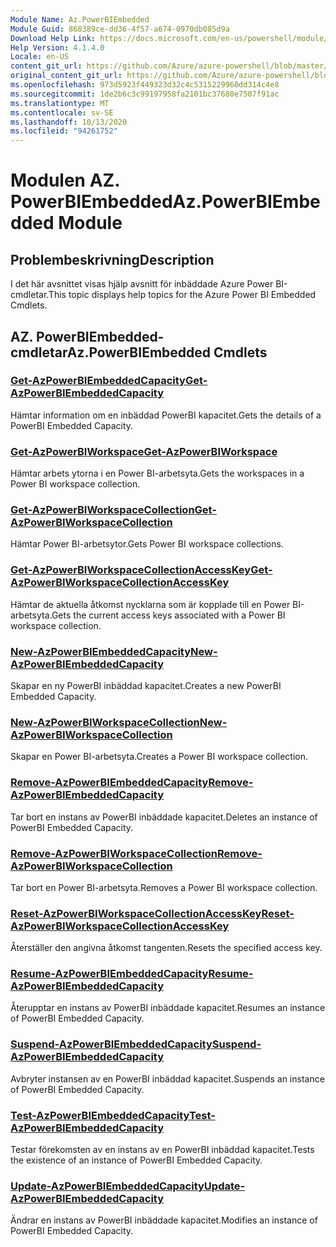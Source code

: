 ```yaml
---
Module Name: Az.PowerBIEmbedded
Module Guid: 868389ce-dd36-4f57-a674-0970db085d9a
Download Help Link: https://docs.microsoft.com/en-us/powershell/module/az.powerbiembedded
Help Version: 4.1.4.0
Locale: en-US
content_git_url: https://github.com/Azure/azure-powershell/blob/master/src/PowerBIEmbedded/PowerBIEmbedded/help/Az.PowerBIEmbedded.md
original_content_git_url: https://github.com/Azure/azure-powershell/blob/master/src/PowerBIEmbedded/PowerBIEmbedded/help/Az.PowerBIEmbedded.md
ms.openlocfilehash: 973d5923f449323d32c4c5315229960dd314c4e8
ms.sourcegitcommit: 1de2b6c3c99197958fa2101bc37680e7507f91ac
ms.translationtype: MT
ms.contentlocale: sv-SE
ms.lasthandoff: 10/13/2020
ms.locfileid: "94261752"
---
```

# <span data-ttu-id="11887-101">Modulen AZ. PowerBIEmbedded</span><span class="sxs-lookup"><span data-stu-id="11887-101">Az.PowerBIEmbedded Module</span></span>
## <span data-ttu-id="11887-102">Problembeskrivning</span><span class="sxs-lookup"><span data-stu-id="11887-102">Description</span></span>
<span data-ttu-id="11887-103">I det här avsnittet visas hjälp avsnitt för inbäddade Azure Power BI-cmdletar.</span><span class="sxs-lookup"><span data-stu-id="11887-103">This topic displays help topics for the Azure Power BI Embedded Cmdlets.</span></span>

## <span data-ttu-id="11887-104">AZ. PowerBIEmbedded-cmdletar</span><span class="sxs-lookup"><span data-stu-id="11887-104">Az.PowerBIEmbedded Cmdlets</span></span>
### [<span data-ttu-id="11887-105">Get-AzPowerBIEmbeddedCapacity</span><span class="sxs-lookup"><span data-stu-id="11887-105">Get-AzPowerBIEmbeddedCapacity</span></span>](Get-AzPowerBIEmbeddedCapacity.md)
<span data-ttu-id="11887-106">Hämtar information om en inbäddad PowerBI kapacitet.</span><span class="sxs-lookup"><span data-stu-id="11887-106">Gets the details of a PowerBI Embedded Capacity.</span></span>

### [<span data-ttu-id="11887-107">Get-AzPowerBIWorkspace</span><span class="sxs-lookup"><span data-stu-id="11887-107">Get-AzPowerBIWorkspace</span></span>](Get-AzPowerBIWorkspace.md)
<span data-ttu-id="11887-108">Hämtar arbets ytorna i en Power BI-arbetsyta.</span><span class="sxs-lookup"><span data-stu-id="11887-108">Gets the workspaces in a Power BI workspace collection.</span></span>

### [<span data-ttu-id="11887-109">Get-AzPowerBIWorkspaceCollection</span><span class="sxs-lookup"><span data-stu-id="11887-109">Get-AzPowerBIWorkspaceCollection</span></span>](Get-AzPowerBIWorkspaceCollection.md)
<span data-ttu-id="11887-110">Hämtar Power BI-arbetsytor.</span><span class="sxs-lookup"><span data-stu-id="11887-110">Gets Power BI workspace collections.</span></span>

### [<span data-ttu-id="11887-111">Get-AzPowerBIWorkspaceCollectionAccessKey</span><span class="sxs-lookup"><span data-stu-id="11887-111">Get-AzPowerBIWorkspaceCollectionAccessKey</span></span>](Get-AzPowerBIWorkspaceCollectionAccessKey.md)
<span data-ttu-id="11887-112">Hämtar de aktuella åtkomst nycklarna som är kopplade till en Power BI-arbetsyta.</span><span class="sxs-lookup"><span data-stu-id="11887-112">Gets the current access keys associated with a Power BI workspace collection.</span></span>

### [<span data-ttu-id="11887-113">New-AzPowerBIEmbeddedCapacity</span><span class="sxs-lookup"><span data-stu-id="11887-113">New-AzPowerBIEmbeddedCapacity</span></span>](New-AzPowerBIEmbeddedCapacity.md)
<span data-ttu-id="11887-114">Skapar en ny PowerBI inbäddad kapacitet.</span><span class="sxs-lookup"><span data-stu-id="11887-114">Creates a new PowerBI Embedded Capacity.</span></span>

### [<span data-ttu-id="11887-115">New-AzPowerBIWorkspaceCollection</span><span class="sxs-lookup"><span data-stu-id="11887-115">New-AzPowerBIWorkspaceCollection</span></span>](New-AzPowerBIWorkspaceCollection.md)
<span data-ttu-id="11887-116">Skapar en Power BI-arbetsyta.</span><span class="sxs-lookup"><span data-stu-id="11887-116">Creates a Power BI workspace collection.</span></span>

### [<span data-ttu-id="11887-117">Remove-AzPowerBIEmbeddedCapacity</span><span class="sxs-lookup"><span data-stu-id="11887-117">Remove-AzPowerBIEmbeddedCapacity</span></span>](Remove-AzPowerBIEmbeddedCapacity.md)
<span data-ttu-id="11887-118">Tar bort en instans av PowerBI inbäddade kapacitet.</span><span class="sxs-lookup"><span data-stu-id="11887-118">Deletes an instance of PowerBI Embedded Capacity.</span></span>

### [<span data-ttu-id="11887-119">Remove-AzPowerBIWorkspaceCollection</span><span class="sxs-lookup"><span data-stu-id="11887-119">Remove-AzPowerBIWorkspaceCollection</span></span>](Remove-AzPowerBIWorkspaceCollection.md)
<span data-ttu-id="11887-120">Tar bort en Power BI-arbetsyta.</span><span class="sxs-lookup"><span data-stu-id="11887-120">Removes a Power BI workspace collection.</span></span>

### [<span data-ttu-id="11887-121">Reset-AzPowerBIWorkspaceCollectionAccessKey</span><span class="sxs-lookup"><span data-stu-id="11887-121">Reset-AzPowerBIWorkspaceCollectionAccessKey</span></span>](Reset-AzPowerBIWorkspaceCollectionAccessKey.md)
<span data-ttu-id="11887-122">Återställer den angivna åtkomst tangenten.</span><span class="sxs-lookup"><span data-stu-id="11887-122">Resets the specified access key.</span></span>

### [<span data-ttu-id="11887-123">Resume-AzPowerBIEmbeddedCapacity</span><span class="sxs-lookup"><span data-stu-id="11887-123">Resume-AzPowerBIEmbeddedCapacity</span></span>](Resume-AzPowerBIEmbeddedCapacity.md)
<span data-ttu-id="11887-124">Återupptar en instans av PowerBI inbäddade kapacitet.</span><span class="sxs-lookup"><span data-stu-id="11887-124">Resumes an instance of PowerBI Embedded Capacity.</span></span>

### [<span data-ttu-id="11887-125">Suspend-AzPowerBIEmbeddedCapacity</span><span class="sxs-lookup"><span data-stu-id="11887-125">Suspend-AzPowerBIEmbeddedCapacity</span></span>](Suspend-AzPowerBIEmbeddedCapacity.md)
<span data-ttu-id="11887-126">Avbryter instansen av en PowerBI inbäddad kapacitet.</span><span class="sxs-lookup"><span data-stu-id="11887-126">Suspends an instance of PowerBI Embedded Capacity.</span></span>

### [<span data-ttu-id="11887-127">Test-AzPowerBIEmbeddedCapacity</span><span class="sxs-lookup"><span data-stu-id="11887-127">Test-AzPowerBIEmbeddedCapacity</span></span>](Test-AzPowerBIEmbeddedCapacity.md)
<span data-ttu-id="11887-128">Testar förekomsten av en instans av en PowerBI inbäddad kapacitet.</span><span class="sxs-lookup"><span data-stu-id="11887-128">Tests the existence of an instance of PowerBI Embedded Capacity.</span></span>

### [<span data-ttu-id="11887-129">Update-AzPowerBIEmbeddedCapacity</span><span class="sxs-lookup"><span data-stu-id="11887-129">Update-AzPowerBIEmbeddedCapacity</span></span>](Update-AzPowerBIEmbeddedCapacity.md)
<span data-ttu-id="11887-130">Ändrar en instans av PowerBI inbäddade kapacitet.</span><span class="sxs-lookup"><span data-stu-id="11887-130">Modifies  an instance of PowerBI Embedded Capacity.</span></span>

